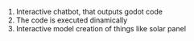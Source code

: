 
1. Interactive chatbot, that outputs godot code
2. The code is executed dinamically
3. Interactive model creation of things like solar panel

